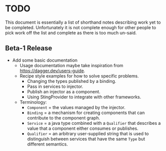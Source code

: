 # TODO

This document is essentially a list of shorthand notes describing work yet to be completed.
Unfortunately it is not complete enough for other people to pick work off the list and
complete as there is too much un-said.

## Beta-1 Release

* Add some basic documentation
  * Usage documentation maybe take inspiration from https://dagger.dev/users-guide.
  * Recipe style examples for how to solve specific problems.
    * Changing the types published by a binding.
    * Pass in services to injector.
    * Publish an injector as a component.
    * Using StingProvider to integrate with other frameworks.
  * Terminology:
      * `Component` = the values managed by the injector.
      * `Binding` = a mechanism for creating components that can contribute to the component graph.
      * `Service` = a java type combined with a `Qualifier` that describes a value that a component either consumes or publishes.
      * `Qualifier` = an arbitrary user-supplied string that is used to distinguish between services
        that have the same `Type` but different semantics.
